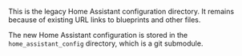 This is the legacy Home Assistant configuration directory. It remains because of existing URL links to blueprints and other files.

The new Home Assistant configuration is stored in the `home_assistant_config` directory, which is a git submodule.
